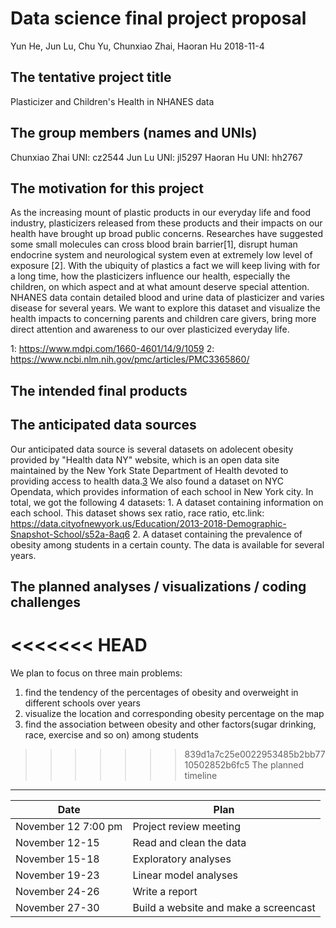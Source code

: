 Data science final project proposal
================
Yun He, Jun Lu, Chu Yu, Chunxiao Zhai, Haoran Hu
2018-11-4

The tentative project title
---------------------------

Plasticizer and Children's Health in NHANES data

The group members (names and UNIs)
----------------------------------

Chunxiao Zhai UNI: cz2544
Jun Lu UNI: jl5297 Haoran Hu UNI: hh2767

The motivation for this project
-------------------------------

As the increasing mount of plastic products in our everyday life and food industry, plasticizers released from these products and their impacts on our health have brought up broad public concerns. Researches have suggested some small molecules can cross blood brain barrier\[1\], disrupt human endocrine system and neurological system even at extremely low level of exposure \[2\]. With the ubiquity of plastics a fact we will keep living with for a long time, how the plasticizers influence our health, especially the children, on which aspect and at what amount deserve special attention. NHANES data contain detailed blood and urine data of plasticizer and varies disease for several years. We want to explore this dataset and visualize the health impacts to concerning parents and children care givers, bring more direct attention and awareness to our over plasticized everyday life.

1: <https://www.mdpi.com/1660-4601/14/9/1059> 2: <https://www.ncbi.nlm.nih.gov/pmc/articles/PMC3365860/>

The intended final products
---------------------------

The anticipated data sources
----------------------------

Our anticipated data source is several datasets on adolecent obesity provided by "Health data NY" website, which is an open data site maintained by the New York State Department of Health devoted to providing access to health data.[3](https://www.health.ny.gov/prevention/obesity/statistics_and_impact/student_weight_status_data.htm) We also found a dataset on NYC Opendata, which provides information of each school in New York city. In total, we got the following 4 datasets: 1. A dataset containing information on each school. This dataset shows sex ratio, race ratio, etc.link: <https://data.cityofnewyork.us/Education/2013-2018-Demographic-Snapshot-School/s52a-8aq6> 2. A dataset containing the prevalence of obesity among students in a certain county. The data is available for several years.

The planned analyses / visualizations / coding challenges
---------------------------------------------------------

<<<<<<< HEAD
=======
We plan to focus on three main problems:

1.  find the tendency of the percentages of obesity and overweight in different schools over years
2.  visualize the location and corresponding obesity percentage on the map
3.  find the association between obesity and other factors(sugar drinking, race, exercise and so on) among students

>>>>>>> 839d1a7c25e0022953485b2bb7710502852b6fc5
The planned timeline
--------------------

| Date                | Plan                                  |
|---------------------|---------------------------------------|
| November 12 7:00 pm | Project review meeting                |
| November 12-15      | Read and clean the data               |
| November 15-18      | Exploratory analyses                  |
| November 19-23      | Linear model analyses                 |
| November 24-26      | Write a report                        |
| November 27-30      | Build a website and make a screencast |
